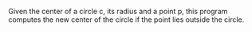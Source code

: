 Given the center of a circle c, its radius and a point p, this program computes the
new center of the circle if the point lies outside the circle.